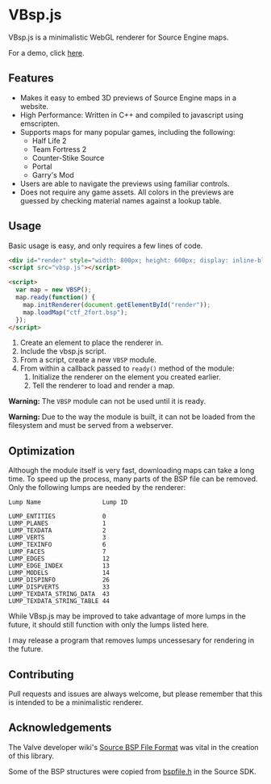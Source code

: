 # VBsp.js

VBsp.js is a minimalistic WebGL renderer for Source Engine maps.

For a demo, click [here](http://cogg.rocks/vbsp/).

## Features
- Makes it easy to embed 3D previews of Source Engine maps in a website.
- High Performance: Written in C++ and compiled to javascript using emscripten.
- Supports maps for many popular games, including the following:
  - Half Life 2
  - Team Fortress 2
  - Counter-Stike Source
  - Portal
  - Garry's Mod
- Users are able to navigate the previews using familiar controls.
- Does not require any game assets. All colors in the previews are guessed by checking material names against a lookup table.

## Usage

Basic usage is easy, and only requires a few lines of code.
```html
<div id="render" style="width: 800px; height: 600px; display: inline-block;"></div>
<script src="vbsp.js"></script>

<script>
  var map = new VBSP();
  map.ready(function() {
    map.initRenderer(document.getElementById("render"));
    map.loadMap("ctf_2fort.bsp");
  });
</script>
```
1. Create an element to place the renderer in.
2. Include the vbsp.js script.
3. From a script, create a new `VBSP` module.
4. From within a callback passed to `ready()` method of the module:
    1. Initialize the renderer on the element you created earlier.
    2. Tell the renderer to load and render a map.

**Warning:** The `VBSP` module can not be used until it is ready.

**Warning:** Due to the way the module is built, it can not be loaded from the filesystem and must be served from a webserver.

## Optimization

Although the module itself is very fast, downloading maps can take a long time. To speed up the process, many parts of the BSP file can be removed. Only the following lumps are needed by the renderer:

```
Lump Name                 Lump ID

LUMP_ENTITIES             0
LUMP_PLANES               1
LUMP_TEXDATA              2
LUMP_VERTS                3
LUMP_TEXINFO              6
LUMP_FACES                7
LUMP_EDGES                12
LUMP_EDGE_INDEX           13
LUMP_MODELS               14
LUMP_DISPINFO             26
LUMP_DISPVERTS            33
LUMP_TEXDATA_STRING_DATA  43
LUMP_TEXDATA_STRING_TABLE 44
```

While VBsp.js may be improved to take advantage of more lumps in the future, it should still function with only the lumps listed here.

I may release a program that removes lumps uncessesary for rendering in the future.

## Contributing

Pull requests and issues are always welcome, but please remember that this is intended to be a minimalistic renderer.

## Acknowledgements
The Valve developer wiki's [Source BSP File Format](https://developer.valvesoftware.com/wiki/Source_BSP_File_Format) was vital in the creation of this library.

Some of the BSP structures were copied from [bspfile.h](https://github.com/ValveSoftware/source-sdk-2013/blob/master/sp/src/public/bspfile.h) in the Source SDK.
